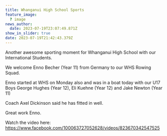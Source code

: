 ```yaml
---
title: Whanganui High School Sports
feature_image:
  ? image
news_author:
  date: 2023-07-19T23:07:49.871Z
show_in_slider: true
date: 2023-07-19T21:42:43.379Z
---
```

Another awesome sporting moment for Whanganui High School with our International Students.

We welcome Enno Becher (Year 11) from Germany to our WHS Rowing Squad.

Enno [](<>)started at WHS on Monday also and was in a boat today with our U17 Boys George Hughes (Year 12), Eli Kuehne (Year 12) and Jake Newton (Year 11)

Coach Axel Dickinson said he has fitted in well. 

Great work Enno. 

Watch the video here: <https://www.facebook.com/100063727052628/videos/823670342547525>



![]()